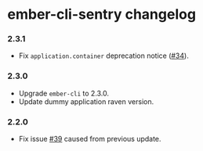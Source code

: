 # ember-cli-sentry changelog

### 2.3.1

- Fix `application.container` deprecation notice ([#34](https://github.com/damiencaselli/ember-cli-sentry/issues/34)).

### 2.3.0

- Upgrade `ember-cli` to 2.3.0.
- Update dummy application raven version.

### 2.2.0

- Fix issue [#39](https://github.com/damiencaselli/ember-cli-sentry/issues/39) caused from previous update.

